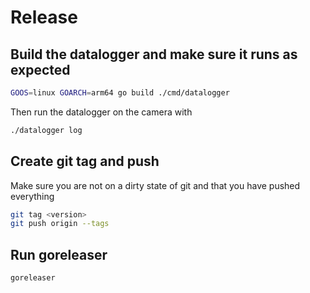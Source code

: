 # Release

## Build the datalogger and make sure it runs as expected
```bash
GOOS=linux GOARCH=arm64 go build ./cmd/datalogger
```
Then run the datalogger on the camera with
```bash
./datalogger log
```

## Create git tag and push
Make sure you are not on a dirty state of git and that you have pushed everything
```bash
git tag <version>
git push origin --tags 
```

## Run goreleaser
```bash
goreleaser 
```
